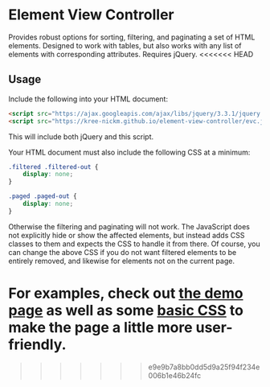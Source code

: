 # Element View Controller
Provides robust options for sorting, filtering, and paginating a set of HTML elements. Designed to work with tables, but also works with any list of elements with corresponding attributes. Requires jQuery.
<<<<<<< HEAD

## Usage
Include the following into your HTML document:
```html
<script src="https://ajax.googleapis.com/ajax/libs/jquery/3.3.1/jquery.min.js"></script>
<script src="https://kree-nickm.github.io/element-view-controller/evc.js"></script>
```
This will include both jQuery and this script.

Your HTML document must also include the following CSS at a minimum:
```css
.filtered .filtered-out {
	display: none;
}

.paged .paged-out {
	display: none;
}
```
Otherwise the filtering and paginating will not work. The JavaScript does not explicitly hide or show the affected elements, but instead adds CSS classes to them and expects the CSS to handle it from there. Of course, you can change the above CSS if you do not want filtered elements to be entirely removed, and likewise for elements not on the current page.

For examples, check out [the demo page](https://kree-nickm.github.io/element-view-controller/index.html) as well as some [basic CSS](https://kree-nickm.github.io/element-view-controller/basic.css) to make the page a little more user-friendly.
=======
>>>>>>> e9e9b7a8bb0dd5d9a25f94f234e006b1e46b24fc
